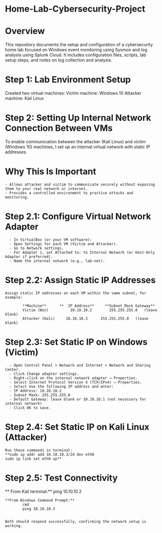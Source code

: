 # Home-Lab-Cybersecurity-Project
# Overview
This repository documents the setup and configuration of a cybersecurity home lab focused on Windows event monitoring using Sysmon and log analysis using Splunk Cloud. It includes configuration files, scripts, lab setup steps, and notes on log collection and analysis.

# Step 1: Lab Environment Setup
Created two virtual machines:
    Victim machine: Windows 10
    Attacker machine: Kali Linux


# Step 2: Setting Up Internal Network Connection Between VMs
To enable communication between the attacker (Kali Linux) and victim (Windows 10) machines, I set up an internal virtual network with static IP addresses.

   # Why This Is Important
    - Allows attacker and victim to communicate securely without exposing them to your real network or internet.
    - Provides a controlled environment to practice attacks and monitoring.
    
   # Step 2.1: Configure Virtual Network Adapter
      - In VirtualBox (or your VM software):
      - Open Settings for each VM (Victim and Attacker).
      - Go to Network settings.
      - For Adapter 1, set Attached to: to Internal Network (or Host-Only Adapter if preferred).
      - Name the internal network (e.g., lab-net).

  # Step 2.2: Assign Static IP Addresses
    Assign static IP addresses on each VM within the same subnet, for example:

            **Machine**	     **  IP Address**	  **Subnet Mask	Gateway**
            Victim (Win)	      10.10.10.2	    255.255.255.0	(leave blank)
            Attacker (Kali)	    10.10.10.3	    255.255.255.0	(leave blank)

  # Step 2.3: Set Static IP on Windows (Victim)
      - Open Control Panel > Network and Internet > Network and Sharing Center.
      - Click Change adapter settings.
      - Right-click on the internal network adapter → Properties.
      - Select Internet Protocol Version 4 (TCP/IPv4) → Properties.
      - Select Use the following IP address and enter:
      - IP Address: 10.10.10.2
      - Subnet Mask: 255.255.255.0
      - Default Gateway: leave blank or 10.10.10.1 (not necessary for internal network)
      - Click OK to save.

# Step 2.4: Set Static IP on Kali Linux (Attacker)
    Run these commands in terminal:
    **sudo ip addr add 10.10.10.3/24 dev eth0
    sudo ip link set eth0 up**

# Step 2.5: Test Connectivity
   ** From Kali terminal:**
            ping 10.10.10.2
            
    **From Windows Command Prompt:**
            cmd
            ping 10.10.10.3

            
    Both should respond successfully, confirming the network setup is working.
